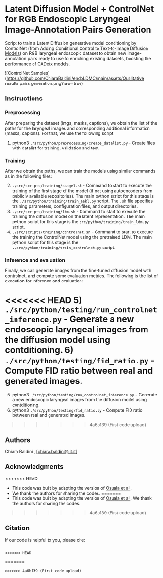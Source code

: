 # Latent Diffusion Model + ControlNet for RGB Endoscopic Laryngeal Image-Annotation Pairs Generation

Script to train a Latent Diffusion generative model conditioning by ControlNet (from [Adding Conditional Control to Text-to-Image Diffusion Models](https://arxiv.org/abs/2302.05543))
on RGB laryngeal endoscopic dataset to obtain new image-annotation pairs ready to use fo enriching existing datasets, boosting the performance of CADe/x models. 

![ControlNet Samples](https://github.com/ChiaraBaldini/endoLDMC/main/assets/Qualitative results pairs generation.png?raw=true)


## Instructions

### Preprocessing
After preparing the dataset (imgs, masks, captions), we obtain the list of the paths for the laryngeal images and corresponding additional information (masks, capions). For that, we use the following script:

1) python3 `./src/python/preprocessing/create_datalist.py` -  Create files with datalist for training, validation and test.

### Training
After we obtain the paths, we can train the models using similar commands as in the following files:

2) `./src/scripts/training/stage1.sh` - Command to start to execute the training of the first stage of the model (if not using autoencoders from publicly available repositories). 
The main python script for this stage is the `./src/python/training/train_aekl.py` script. The `.sh` file specifies training parameters, configuration files, and output directories.
3) `./src/scripts/training/ldm.sh` - Command to start to execute the training the diffusion model on the latent representation.
The main python script for this stage is the `src/python/training/train_ldm.py` script.
4) `./src/scripts/training/controlnet.sh` - Command to start to execute the training the ControlNet model using the pretrained LDM.
The main python script for this stage is the `./src/python/training/train_controlnet.py` script. 

### Inference and evaluation
Finally, we can generate images from the fine-tuned diffusion model with controlnet, and compute some evaluation metrics. The following is the list of execution for inference and evaluation:

<<<<<<< HEAD
5) `./src/python/testing/run_controlnet_inference.py` - Generate a new endoscopic laryngeal images from the diffusion model using contditioning.
6) `./src/python/testing/fid_ratio.py` - Compute FID ratio between real and generated images.
=======
5) python3 `./src/python/testing/run_controlnet_inference.py` - Generate a new endoscopic laryngeal images from the diffusion model using contditioning.
6) python3 `./src/python/testing/fid_ratio.py` - Compute FID ratio between real and generated images.
>>>>>>> 4a6b139 (First code upload)

## Authors
Chiara Baldini , [chiara.baldini@iit.it]

## Acknowledgments
<<<<<<< HEAD
* This code was built by adapting the version of [Osuala et al.](https://github.com/RichardObi/ccnet).
* We thank the authors for sharing the codes.
=======
* This code was built by adapting the version of [Osuala et al.](https://github.com/RichardObi/ccnet). We thank the authors for sharing the codes.
>>>>>>> 4a6b139 (First code upload)

## Citation
If our code is helpful to you, please cite:

```

<<<<<<< HEAD
```
=======
```
>>>>>>> 4a6b139 (First code upload)
